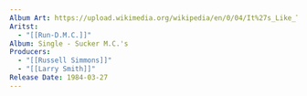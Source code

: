 ```yaml
---
Album Art: https://upload.wikimedia.org/wikipedia/en/0/04/It%27s_Like_That_Sucker_MC%27s_by_Run_DMC_US_12-inch_retail.png
Aritst:
  - "[[Run-D.M.C.]]"
Album: Single - Sucker M.C.'s
Producers:
  - "[[Russell Simmons]]"
  - "[[Larry Smith]]"
Release Date: 1984-03-27
---
```

